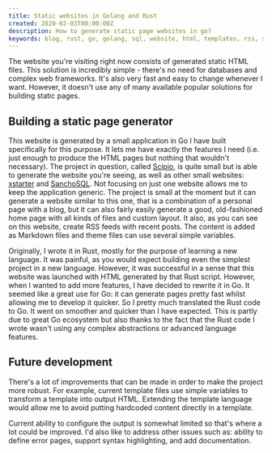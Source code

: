 ```yaml
---
title: Static websites in Golang and Rust
created: 2020-02-03T00:00:00Z
description: How to generate static page websites in go? 
keywords: blog, rust, go, golang, sql, website, html, templates, rss, static page generator, static pages
---
```



The website you're visiting right now consists of generated static HTML files. This solution is incredibly simple - there's no need for databases and complex web frameworks. It's also very fast and easy to change whenever I want. However, it doesn't use any of many available popular solutions for building static pages.

## Building a static page generator

This website is generated by a small application in Go I have built specifically for this purpose. It lets me have exactly the features I need (i.e. just enough to produce the HTML pages but nothing that wouldn't necessary). The project in question, called [Scipio](https://github.com/lchsk/scipio), is quite small but is able to generate the website you're seeing, as well as other small websites: [xstarter](https://lchsk.com/xstarter) and [SanchoSQL](https://lchsk.com/sanchosql). Not focusing on just one website allows me to keep the application generic. The project is small at the moment but it can generate a website similar to this one, that is a combination of a personal page with a blog, but it can also fairly easily generate a good, old-fashioned home page with all kinds of files and custom layout. It also, as you can see on this website, create RSS feeds with recent posts. The content is added as Markdown files and theme files can use several simple variables.

Originally, I wrote it in Rust, mostly for the purpose of learning a new language. It was painful, as you would expect building even the simplest project in a new language. However, it was successful in a sense that this website was launched with HTML generated by that Rust script. However, when I wanted to add more features, I have decided to rewrite it in Go. It seemed like a great use for Go: it can generate pages pretty fast whilst allowing me to develop it quicker. So I pretty much translated the Rust code to Go. It went on smoother and quicker than I have expected. This is partly due to great Go ecosystem but also thanks to the fact that the Rust code I wrote wasn't using any complex abstractions or advanced language features.

## Future development

There's a lot of improvements that can be made in order to make the project more robust. For example, current template files use simple variables to transform a template into output HTML. Extending the template language would allow me to avoid putting hardcoded content directly in a template. 

Current ability to configure the output is somewhat limited so that's where a lot could be improved. I'd also like to address other issues such as: ability to define error pages, support syntax highlighting, and add documentation.
